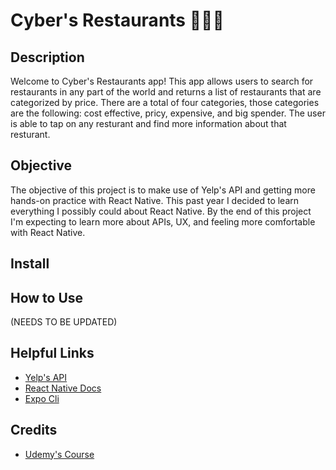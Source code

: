 # Cyber's Restaurants 🍗🧇🥓

## Description
Welcome to Cyber's Restaurants app! This app allows users to search for restaurants in any part of the world and returns a list of restaurants that are categorized by price. There are a total of four categories, those categories are the following: cost effective, pricy, expensive, and big spender. The user is able to tap on any resturant and find more information about that resturant. 

## Objective
The objective of this project is to make use of Yelp's API and getting more hands-on practice with React Native. This past year I decided to learn everything I possibly could about React Native. By the end of this project I'm expecting to learn more about APIs, UX, and feeling more comfortable with React Native. 

## Install

## How to Use
(NEEDS TO BE UPDATED)

## Helpful Links 
 * [Yelp's API](https://www.yelp.com/developers)
 * [React Native Docs](https://reactnative.dev/docs/getting-started)
 * [Expo Cli](https://docs.expo.dev/workflow/expo-cli/)

## Credits
 * [Udemy's Course](https://www.udemy.com/course/the-complete-react-native-and-redux-course)
